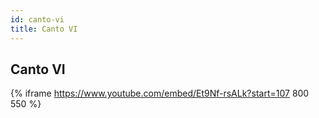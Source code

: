 ```yaml
---
id: canto-vi
title: Canto VI
---
```


## Canto VI

{% iframe https://www.youtube.com/embed/Et9Nf-rsALk?start=107 800 550 %}